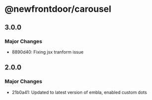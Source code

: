 # @newfrontdoor/carousel

## 3.0.0

### Major Changes

- 8890d40: Fixing jsx tranform issue

## 2.0.0

### Major Changes

- 21b0a41: Updated to latest version of embla, enabled custom dots

